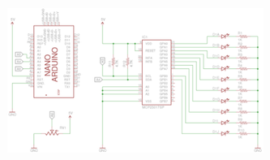 ![alt tag](https://raw.githubusercontent.com/julian-labuschagne/MCP23017-10-Segment-Bar-Graph-LED/master/schematic/MCP23017-10-Segment-Bar-Graph-LED.png)
